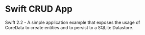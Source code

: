 # Swift CRUD App
Swift 2.2 - A simple application example that exposes the usage of CoreData to create entities and to persist to a SQLite Datastore.

